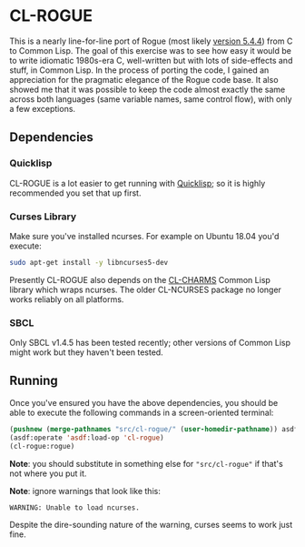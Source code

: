 # CL-ROGUE

This is a nearly line-for-line port of Rogue (most likely 
[version 5.4.4](https://github.com/Davidslv/rogue)) 
from C to Common Lisp. The goal of this exercise was to see how easy
it would be to write idiomatic 1980s-era C, well-written but with lots of
side-effects and stuff, in Common Lisp. In the process of porting the
code, I gained an appreciation for the pragmatic elegance of the Rogue
code base. It also showed me that it was possible to keep the code
almost exactly the same across both languages (same variable names,
same control flow), with only a few exceptions.

## Dependencies

### Quicklisp 

CL-ROGUE is a lot easier to get running with
[Quicklisp](https://www.quicklisp.org/beta/); so it is highly
recommended you set that up first.

### Curses Library

Make sure you've installed ncurses. For example on Ubuntu 18.04 you'd
execute:

```bash
sudo apt-get install -y libncurses5-dev
```

Presently CL-ROGUE also depends on the
[CL-CHARMS](https://github.com/HiTECNOLOGYs/cl-charms) Common Lisp
library which wraps ncurses. The older CL-NCURSES package no longer
works reliably on all platforms.

### SBCL

Only SBCL v1.4.5 has been tested recently; other versions of Common
Lisp might work but they haven't been tested.

## Running

Once you've ensured you have the above dependencies, you should be
able to execute the following commands in a screen-oriented terminal:

```lisp
(pushnew (merge-pathnames "src/cl-rogue/" (user-homedir-pathname)) asdf:*central-registry*)
(asdf:operate 'asdf:load-op 'cl-rogue)
(cl-rogue:rogue)
```

**Note**: you should substitute in something else for `"src/cl-rogue"`
if that's not where you put it.

**Note**: ignore warnings that look like this:

```
WARNING: Unable to load ncurses.
```

Despite the dire-sounding nature of the warning, curses seems to work
just fine.

